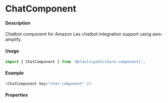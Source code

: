 # ChatComponent

#### Description

Chatbot component for Amazon Lex chatbot integration support using aws-amplify.

#### Usage

```js
import { ChatComponent } from '@elasticpath/store-components';
```

#### Example

```js
<ChatComponent key="chat-component" />
```

#### Properties

<!-- PROPS -->
